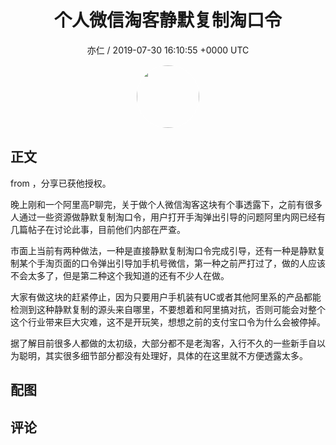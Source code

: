 <h1 align="center">个人微信淘客静默复制淘口令</h1>
<p align="center">
    <a>亦仁 / 2019-07-30 16:10:55 &#43;0000 UTC</a>
</p>

<div align="center">
    <img src="https://images.zsxq.com/Fn3NQqCN8nuGF86yZPXSbEsl0mb3?e=1590940799&amp;token=kIxbL07-8jAj8w1n4s9zv64FuZZNEATmlU_Vm6zD:pfbNc8W3hS0oYG_hyXXh_rHMHuc=" width="100" height="100" style="border:1px solid;border-radius:50%; color:#ffffff"/>
</div>

## 正文

<div>
from ，分享已获他授权。

晚上刚和一个阿里高P聊完，关于做个人微信淘客这块有个事透露下，之前有很多人通过一些资源做静默复制淘口令，用户打开手淘弹出引导的问题阿里内网已经有几篇帖子在讨论此事，目前他们内部在严查。

市面上当前有两种做法，一种是直接静默复制淘口令完成引导，还有一种是静默复制某个手淘页面的口令弹出引导加手机号微信，第一种之前严打过了，做的人应该不会太多了，但是第二种这个我知道的还有不少人在做。

大家有做这块的赶紧停止，因为只要用户手机装有UC或者其他阿里系的产品都能检测到这种静默复制的源头来自哪里，不要想着和阿里搞对抗，否则可能会对整个这个行业带来巨大灾难，这不是开玩笑，想想之前的支付宝口令为什么会被停掉。

据了解目前很多人都做的太初级，大部分都不是老淘客，入行不久的一些新手自以为聪明，其实很多细节部分都没有处理好，具体的在这里就不方便透露太多。
</div>

## 配图
<div class="image" align="center">

</div>

## 评论

<div align="left">
<div>

</div>
</div>